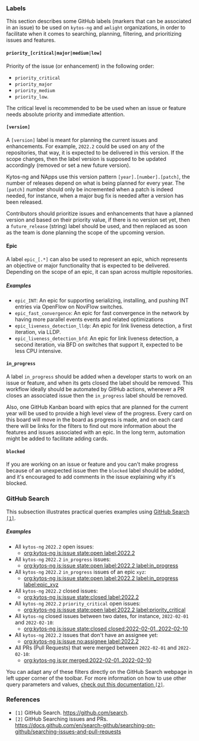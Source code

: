 ### Labels

This section describes some GitHub labels (markers that can be associated in an issue) to be used on `kytos-ng` and `amlight` organizations, in order to facilitate when it comes to searching, planning, filtering, and prioritizing issues and features.

#### `priority_[critical|major|medium|low]`

Priority of the issue (or enhancement) in the following order: 

- `priority_critical` 
- `priority_major`
- `priority_medium`
- `priority_low`.

The critical level is recommended to be be used when an issue or feature needs absolute priority and immediate attention.

#### `[version]`

A `[version]` label is meant for planning the current issues and enhancements. For example, `2022.2` could be used on any of the repositories, that way, it is expected to be delivered in this version. If the scope changes, then the label version is supposed to be updated accordingly (removed or set a new future version). 

Kytos-ng and NApps use this version pattern `[year].[number].[patch]`, the number of releases depend on what is being planned for every year. The `[patch]` number should only be incremented when a patch is indeed needed, for instance, when a major bug fix is needed after a version has been released. 

Contributors should prioritize issues and enhancements that have a planned version and based on their priority value, if there is no version set yet, then a `future_release` (string) label should be used, and then replaced as soon as the team is done planning the scope of the upcoming version.

#### Epic

A label `epic_[.*]` can also be used to represent an epic, which represents an objective or major functionality that is expected to be delivered. Depending on the scope of an epic, it can span across multiple repositories.

##### Examples

- `epic_INT`: An epic for supporting serializing, installing, and pushing INT entries via OpenFlow on NoviFlow switches.
- `epic_fast_convergence`: An epic for fast convergence in the network by having more parallel events events and related optimizations
- `epic_liveness_detection_lldp`: An epic for link liveness detection, a first iteration, via LLDP.
- `epic_liveness_detection_bfd`: An epic for link liveness detection, a second iteration, via BFD on switches that support it, expected to be less CPU intensive.

#### `in_progress`

A label `in_progress` should be added when a developer starts to work on an issue or feature, and when its gets closed the label should be removed. This workflow ideally should be automated by GitHub actions, whenever a PR closes an associated issue then the `in_progress` label should be removed.

Also, one GitHub Kanban board with epics that are planned for the current year will be used to provide a high level view of the progress. Every card on this board will move in the board as progress is made, and on each card there will be links for the filters to find out more information about the features and issues associated with an epic. In the long term, automation might be added to facilitate adding cards.

#### `blocked`

If you are working on an issue or feature and you can't make progress because of an unexpected issue then the `blocked` label should be added, and it's encouraged to add comments in the issue explaining why it's blocked.

### GitHub Search

This subsection illustrates practical queries examples using [GitHub Search `[1]`](https://github.com/search).

##### Examples

* All `kytos-ng` `2022.2` open issues:
  * [org:kytos-ng is:issue state:open label:2022.2](https://github.com/search?q=org%3Akytos-ng+is%3Aissue+state%3Aopen+label%3A2022.2)
* All `kytos-ng` `2022.2` `in_progress` issues:
  * [org:kytos-ng is:issue state:open label:2022.2 label:in_progress](https://github.com/search?q=org%3Akytos-ng+is%3Aissue+state%3Aopen+label%3A2022.2+label%3Ain_progress)
* All `kytos-ng` `2022.2` `in_progress` issues of an epic `xyz`:
  * [org:kytos-ng is:issue state:open label:2022.2 label:in_progress label:epic_xyz](https://github.com/search?q=org%3Akytos-ng+is%3Aissue+state%3Aopen+label%3A2022.2+label%3Ain_progress+label%3Aepic_xyz)
* All `kytos-ng` `2022.2` closed issues:
  * [org:kytos-ng is:issue state:closed label:2022.2](https://github.com/search?q=org%3Akytos-ng+is%3Aissue+state%3Aclosed+label%3A2022.2)
* All `kytos-ng` `2022.2` `priority_critical` open issues:
  * [org:kytos-ng is:issue state:open label:2022.2 label:priority_critical](https://github.com/search?q=org%3Akytos-ng+is%3Aissue+state%3Aopen+label%3A2022.2+label%3Apriority_critical)
* All `kytos-ng` closed issues between two dates, for instance, `2022-02-01` and `2022-02-10`:
  * [org:kytos-ng is:issue state:closed closed:2022-02-01..2022-02-10](https://github.com/search?q=org%3Akytos-ng+is%3Aissue+state%3Aclosed+closed%3A2022-02-01..2022-02-10)
* All `kytos-ng` `2022.2` issues that don't have an assignee yet:
  * [org:kytos-ng is:issue no:assignee label:2022.2](https://github.com/search?q=org%3Akytos-ng+is%3Aissue+no%3Aassignee+label%3A2022.2)
* All PRs (Pull Requests) that were merged between `2022-02-01` and `2022-02-10`:
  * [org:kytos-ng is:pr merged:2022-02-01..2022-02-10](https://github.com/search?q=org%3Akytos-ng+is%3Apr+merged%3A2022-02-01..2022-02-10)

You can adapt any of these filters directly on the GitHub Search webpage in left upper corner of the toolbar. For more information on how to use other query parameters and values, [check out this documentation `[2]`](https://docs.github.com/en/search-github/searching-on-github/searching-issues-and-pull-requests).

### References

- `[1]` GitHub Search. https://github.com/search.
- `[2]` GitHub Searching issues and PRs. https://docs.github.com/en/search-github/searching-on-github/searching-issues-and-pull-requests
